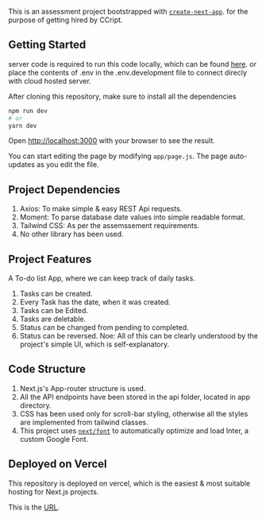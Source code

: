 This is an assessment project bootstrapped with [`create-next-app`](https://github.com/vercel/next.js/tree/canary/packages/create-next-app). for the purpose of getting hired by CCript.

## Getting Started

server code is required to run this code locally, which can be found [here](https://github.com/dev-status-200/ccript-server). or place the contents of .env in the .env.development file to connect direcly with cloud hosted server.

After cloning this repository, make sure to install all the dependencies

```bash
npm run dev
# or
yarn dev
```

Open [http://localhost:3000](http://localhost:3000) with your browser to see the result.

You can start editing the page by modifying `app/page.js`. The page auto-updates as you edit the file.

## Project Dependencies

1. Axios: To make simple & easy REST Api requests.
2. Moment: To parse database date values into simple readable format.
3. Tailwind CSS: As per the assemssement requirements.
4. No other library has been used.

## Project Features

A To-do list App, where we can keep track of daily tasks.
1. Tasks can be created.
2. Every Task has the date, when it was created.
3. Tasks can be Edited.
4. Tasks are deletable.
5. Status can be changed from pending to completed.
6. Status can be reversed.
Noe: All of this can be clearly understood by the project's simple UI, which is self-explanatory.

## Code Structure

1. Next.js's App-router structure is used.
2. All the API endpoints have been stored in the api folder, located in app directory.
3. CSS has been used only for scroll-bar styling, otherwise all the styles are implemented from tailwind classes.
4. This project uses [`next/font`](https://nextjs.org/docs/basic-features/font-optimization) to automatically optimize and load Inter, a custom Google Font.

## Deployed on Vercel

This repository is deployed on vercel, which is the easiest & most suitable hosting for Next.js projects.

This is the [URL](https://ccript-client.vercel.app/).
